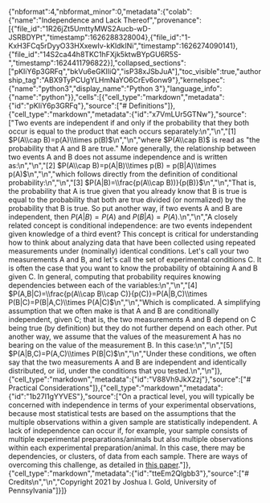 {"nbformat":4,"nbformat_minor":0,"metadata":{"colab":{"name":"Independence and Lack Thereof","provenance":[{"file_id":"1R26jZt5UmttyMWS2Aucb-wD-JSRBDYPt","timestamp":1626288328004},{"file_id":"1-KxH3FCq5rDyyO33HXxewIv-kKldkINi","timestamp":1626274090141},{"file_id":"14S2ca44h8TKC1hFXjk5ktwBYpGU6R5S-","timestamp":1624411796822}],"collapsed_sections":["pKIiY6p3GRFq","bkVu6eGKIIiQ","isP38xJSbJuA"],"toc_visible":true,"authorship_tag":"ABX9TyPCUgYLHmNaYO6CrEv6onw9"},"kernelspec":{"name":"python3","display_name":"Python 3"},"language_info":{"name":"python"}},"cells":[{"cell_type":"markdown","metadata":{"id":"pKIiY6p3GRFq"},"source":["# Definitions"]},{"cell_type":"markdown","metadata":{"id":"x7VmLUr5GTNw"},"source":["Two events are independent if and only if the probability that they both occur is equal to the product that each occurs separately:\n","\n","[1]        $P(A\\cap B)=p(A)\\times p(B)$\n","\n","where $P(A\\cap B)$ is read as \"the probability that A and B are true.\" More generally, the relationship between two events A and B does not assume independence and is written as:\n","\n","[2]        $P(A\\cap B)=p(A|B)\\times p(B) = p(B|A)\\times p(A)$\n","\n","which follows directly from the definition of conditional probability:\n","\n","[3]        $P(A|B)=\\frac{p(A\\cap B))}{p(B)}$\n","\n","That is, the probability that A is true given that you already know that B is true is equal to the probability that both are true divided (or normalized) by the probability that B is true. So put another way, if two events A and B are independent, then $P(A|B)=P(A)$ and $P(B|A)=P(A)$.\n","\n","A closely related concept is conditional independence: are two events independent given knowledge of a third event? This concept is critical for understanding how to think about analyzing data that have been collected using repeated measurements under (nominally) identical conditions. Let's call your two measurements A and B, and let's call the set of experimental conditions C. It is often the case that you want to know the probability of obtaining A and B given C. In general, computing that probability requires knowing dependencies between each of the variables:\n","\n","[4]        $P(A,B|C)=\\frac{p(A\\cap B\\cap C)}{p(C)}=P(A|B,C)\\times P(B|C)=P(B|A,C)\\times P(A|C)$\n","\n","Which is complicated. A simplifying assumption that we often make is that A and B are conditionally independent, given C; that is, the two measurements A and B depend on C being true (by definition) but they do not further depend on each other. Put another way, we assume that the values of the measurement A has no bearing on the value of the measurement B. In this case:\n","\n","[5]        $P(A|B,C)=P(A,C)\\times P(B|C)$\n","\n","Under these conditions, we often say that the two measurements A and B are independent and identically distributed, or iid, under the conditions that you tested.\n","\n"]},{"cell_type":"markdown","metadata":{"id":"V88Vh9JkX2zj"},"source":["# Practical Considerations"]},{"cell_type":"markdown","metadata":{"id":"1b27I1gYYVES"},"source":["On a practical level, you will typically be concerned with independence in terms of your experimental observations, because most statistical tests are based on the assumptions that the multiple observations within a given sample are statistically independent. A lack of independence can occur if, for example, your sample consists of multiple experimental preparations/animals but also multiple observations within each experimental preparation/animal. In this case, there may be dependencies, or clusters, of data from each sample. There are ways of overcoming this challenge, as detailed in [this paper](https://pubmed.ncbi.nlm.nih.gov/24671065/)."]},{"cell_type":"markdown","metadata":{"id":"tteEm2Qlgbb3"},"source":["# Credits\n","\n","Copyright 2021 by Joshua I. Gold, University of Pennsylvania"]}]}